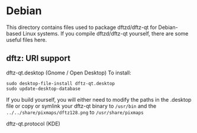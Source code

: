 
Debian
====================
This directory contains files used to package dftzd/dftz-qt
for Debian-based Linux systems. If you compile dftzd/dftz-qt yourself, there are some useful files here.

## dftz: URI support ##


dftz-qt.desktop  (Gnome / Open Desktop)
To install:

	sudo desktop-file-install dftz-qt.desktop
	sudo update-desktop-database

If you build yourself, you will either need to modify the paths in
the .desktop file or copy or symlink your dftz-qt binary to `/usr/bin`
and the `../../share/pixmaps/dftz128.png` to `/usr/share/pixmaps`

dftz-qt.protocol (KDE)


